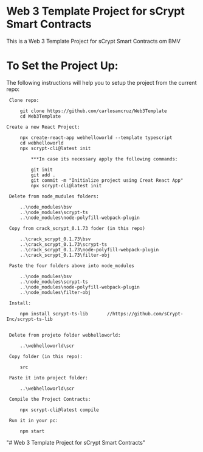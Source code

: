 # Web 3 Template Project for sCrypt Smart Contracts

This is a Web 3 Template Project for sCrypt Smart Contracts om BMV

# To Set the Project Up:

The following instructions will help you to setup the project from the current repo:

   ```
	Clone repo:

		git clone https://github.com/carlosamcruz/Web3Template
		cd Web3Template

 Create a new React Project:

		npx create-react-app webhelloworld --template typescript
		cd webhelloworld
		npx scrypt-cli@latest init

			***In case its necessary apply the following commands:

			git init
			git add .
			git commit -m "Initialize project using Creat React App"
			npx scrypt-cli@latest init

	Delete from node_mudules folders:

		..\node_modules\bsv
		..\node_modules\scrypt-ts
		..\node_modules\node-polyfill-webpack-plugin   

	Copy from crack_scrypt_0.1.73 foder (in this repo)

		..\crack_scrypt_0.1.73\bsv
		..\crack_scrypt_0.1.73\scrypt-ts
		..\crack_scrypt_0.1.73\node-polyfill-webpack-plugin
		..\crack_scrypt_0.1.73\filter-obj   
  
	Paste the four folders above into node_modules

		..\node_modules\bsv
		..\node_modules\scrypt-ts
		..\node_modules\node-polyfill-webpack-plugin
		..\node_modules\filter-obj

	Install:

		npm install scrypt-ts-lib		//https://github.com/sCrypt-Inc/scrypt-ts-lib


	Delete from projeto folder webhelloworld:

		..\webhelloworld\scr

	Copy folder (in this repo):

		src

	Paste it into project folder:

		..\webhelloworld\scr   

	Compile the Project Contracts:

		npx scrypt-cli@latest compile

	Run it in your pc:

		npm start   

   ```

"# Web 3 Template Project for sCrypt Smart Contracts" 
